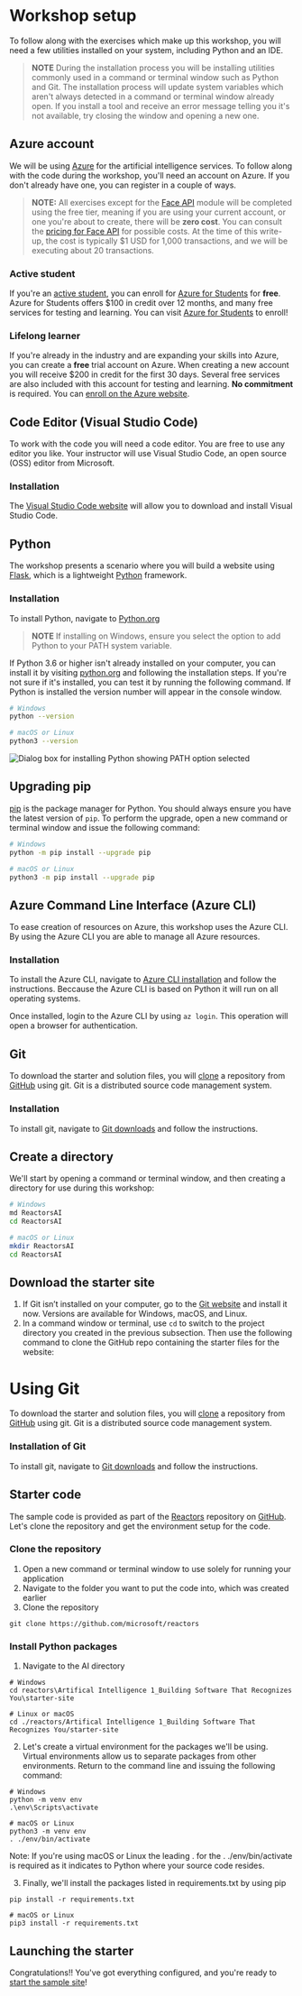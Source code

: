 # Workshop setup

To follow along with the exercises which make up this workshop, you will need a few utilities installed on your system, including Python and an IDE.

> **NOTE** During the installation process you will be installing utilities commonly used in a command or terminal window such as Python and Git. The installation process will update system variables which aren't always detected in a command or terminal window already open. If you install a tool and receive an error message telling you it's not available, try closing the window and opening a new one.

## Azure account

We will be using [Azure](https://azure.microsoft.com/) for the artificial intelligence services. To follow along with the code during the workshop, you'll need an account on Azure. If you don't already have one, you can register in a couple of ways.

> **NOTE:** All exercises except for the [Face API](https://azure.microsoft.com/services/cognitive-services/face/) module will be completed using the free tier, meaning if you are using your current account, or one you're about to create, there will be **zero cost**. You can consult the [pricing for Face API](https://azure.microsoft.com/pricing/details/cognitive-services/face-api/) for possible costs. At the time of this write-up, the cost is typically $1 USD for 1,000 transactions, and we will be executing about 20 transactions.

### Active student

If you're an [active student](https://azure.microsoft.com/free/free-account-students-faq/), you can enroll for [Azure for Students](https://aka.ms/a4s) for **free**. Azure for Students offers $100 in credit over 12 months, and many free services for testing and learning. You can visit [Azure for Students](https://aka.ms/a4s) to enroll!

### Lifelong learner

If you're already in the industry and are expanding your skills into Azure, you can create a **free** trial account on Azure. When creating a new account you will receive $200 in credit for the first 30 days. Several free services are also included with this account for testing and learning. **No commitment** is required. You can [enroll on the Azure website](https://azure.microsoft.com/free/).

## Code Editor (Visual Studio Code)

To work with the code you will need a code editor. You are free to use any editor you like. Your instructor will use Visual Studio Code, an open source (OSS) editor from Microsoft.

### Installation

The [Visual Studio Code website](https://code.visualstudio.com/) will allow you to download and install Visual Studio Code.

## Python

The workshop presents a scenario where you will build a website using [Flask](https://palletsprojects.com/p/flask/), which is a lightweight [Python](https://python.org) framework.

### Installation

To install Python, navigate to [Python.org](https://python.org) 

> **NOTE** If installing on Windows, ensure you select the option to add Python to your PATH system variable.

If Python 3.6 or higher isn't already installed on your computer, you can install it by visiting [python.org](https://python.org) and following the installation steps. If you're not sure if it's installed, you can test it by running the following command. If Python is installed the version number will appear in the console window.

``` bash
# Windows
python --version

# macOS or Linux
python3 --version
```

![Dialog box for installing Python showing PATH option selected](./images/vision_python.png)

## Upgrading pip

[pip](https://pypi.org/) is the package manager for Python. You should always ensure you have the latest version of `pip`. To perform the upgrade, open a new command or terminal window and issue the following command:

``` bash
# Windows
python -m pip install --upgrade pip

# macOS or Linux
python3 -m pip install --upgrade pip
```

## Azure Command Line Interface (Azure CLI)

To ease creation of resources on Azure, this workshop uses the Azure CLI. By using the Azure CLI you are able to manage all Azure resources.

### Installation

To install the Azure CLI, navigate to [Azure CLI installation](https://docs.microsoft.com/cli/azure/install-azure-cli?view=azure-cli-latest) and follow the instructions. Beccause the Azure CLI is based on Python it will run on all operating systems.

Once installed, login to the Azure CLI by using `az login`. This operation will open a browser for authentication.

## Git

To download the starter and solution files, you will [clone](https://help.github.com/en/articles/cloning-a-repository) a repository from [GitHub](https://github.com) using git. Git is a distributed source code management system.

### Installation

To install git, navigate to [Git downloads](https://git-scm.com/downloads) and follow the instructions.

## Create a directory

We'll start by opening a command or terminal window, and then creating a directory for use during this workshop:

``` bash
# Windows
md ReactorsAI
cd ReactorsAI

# macOS or Linux
mkdir ReactorsAI
cd ReactorsAI
```

## Download the starter site

1. If Git isn’t installed on your computer, go to the [Git website](https://git-scm.com/) and install it now. Versions are available for Windows, macOS, and Linux.
2. In a command window or terminal, use `cd` to switch to the project directory you created in the previous subsection. Then use the following command to clone the GitHub repo containing the starter files for the website:

# Using Git

To download the starter and solution files, you will [clone](https://help.github.com/en/articles/cloning-a-repository) a repository from [GitHub](https://github.com) using git. Git is a distributed source code management system.

### Installation of Git

To install git, navigate to [Git downloads](https://git-scm.com/downloads) and follow the instructions.

## Starter code

The sample code is provided as part of the [Reactors](https://github.com/microsoft/reactors) repository on [GitHub](https://github.com). Let's clone the repository and get the environment setup for the code.

### Clone the repository

1. Open a new command or terminal window to use solely for running your application
2. Navigate to the folder you want to put the code into, which was created earlier
3. Clone the repository

``` git
git clone https://github.com/microsoft/reactors
```

### Install Python packages

1. Navigate to the AI directory

``` console
# Windows
cd reactors\Artifical Intelligence 1_Building Software That Recognizes You\starter-site

# Linux or macOS
cd ./reactors/Artifical Intelligence 1_Building Software That Recognizes You/starter-site
```

2. Let's create a virtual environment for the packages we'll be using. Virtual environments allow us to separate packages from other environments. Return to the command line and issuing the following command:

``` console
# Windows
python -m venv env
.\env\Scripts\activate

# macOS or Linux
python3 -m venv env
. ./env/bin/activate
```

Note: If you're using macOS or Linux the leading . for the . ./env/bin/activate is required as it indicates to Python where your source code resides.

3. Finally, we'll install the packages listed in requirements.txt by using pip

``` console
pip install -r requirements.txt

# macOS or Linux
pip3 install -r requirements.txt
```

## Launching the starter

Congratulations!! You've got everything configured, and you're ready to [start the sample site](./starting-site.md)!
